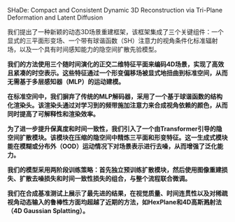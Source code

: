 SHaDe: Compact and Consistent Dynamic 3D Reconstruction via Tri-Plane Deformation and Latent Diffusion


我们提出了一种新颖的动态3D场景重建框架，该框架集成了三个关键组件：一个显式的三平面形变场、一个带有球谐函数（SH）注意力的视角条件化标准辐射场，以及一个具有时间感知能力的隐空间扩散先验模型。   

**我们的方法使用三个随时间演化的正交二维特征平面来编码4D场景，实现了高效且紧凑的时空表示。这些特征通过一个形变偏移场被显式地扭曲到标准空间，从而无需基于多层感知器（MLP）的运动建模。**    

**在标准空间中，我们摒弃了传统的MLP解码器，采用了一个基于球谐函数的结构化渲染头。该渲染头通过对学习到的频带施加注意力来合成视角依赖的颜色，从而同时提高了可解释性和渲染效率。**   

**为了进一步提升保真度和时间一致性，我们引入了一个由Transformer引导的隐空间扩散模块。该模块在压缩的隐空间中精炼三平面和形变特征。这一生成式模块能在模糊或分布外（OOD）运动情况下对场景表示进行去噪，从而增强了泛化能力。**   

**我们的模型采用两阶段训练策略：首先独立预训练扩散模块，然后使用图像重建损失、扩散去噪损失和时间一致性损失的组合，与整个流程联合微调。**   

**我们在合成基准测试上展示了最先进的结果，在视觉质量、时间连贯性以及对稀疏视角动态输入的鲁棒性方面均超越了近期的方法，如HexPlane和4D高斯溅射法（4D Gaussian Splatting）。**   